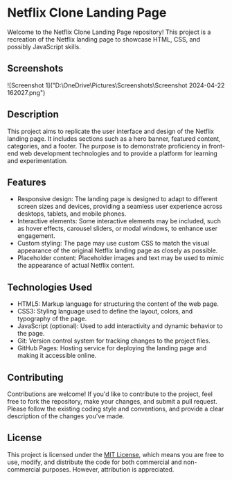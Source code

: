 # Netflix Clone Landing Page

Welcome to the Netflix Clone Landing Page repository! This project is a recreation of the Netflix landing page to showcase HTML, CSS, and possibly JavaScript skills.

## Screenshots

![Screenshot 1]("D:\OneDrive\Pictures\Screenshots\Screenshot 2024-04-22 162027.png")


## Description

This project aims to replicate the user interface and design of the Netflix landing page. It includes sections such as a hero banner, featured content, categories, and a footer. The purpose is to demonstrate proficiency in front-end web development technologies and to provide a platform for learning and experimentation.

## Features

- Responsive design: The landing page is designed to adapt to different screen sizes and devices, providing a seamless user experience across desktops, tablets, and mobile phones.
- Interactive elements: Some interactive elements may be included, such as hover effects, carousel sliders, or modal windows, to enhance user engagement.
- Custom styling: The page may use custom CSS to match the visual appearance of the original Netflix landing page as closely as possible.
- Placeholder content: Placeholder images and text may be used to mimic the appearance of actual Netflix content.

## Technologies Used

- HTML5: Markup language for structuring the content of the web page.
- CSS3: Styling language used to define the layout, colors, and typography of the page.
- JavaScript (optional): Used to add interactivity and dynamic behavior to the page.
- Git: Version control system for tracking changes to the project files.
- GitHub Pages: Hosting service for deploying the landing page and making it accessible online.


## Contributing

Contributions are welcome! If you'd like to contribute to the project, feel free to fork the repository, make your changes, and submit a pull request. Please follow the existing coding style and conventions, and provide a clear description of the changes you've made.

## License

This project is licensed under the [MIT License](LICENSE), which means you are free to use, modify, and distribute the code for both commercial and non-commercial purposes. However, attribution is appreciated.
